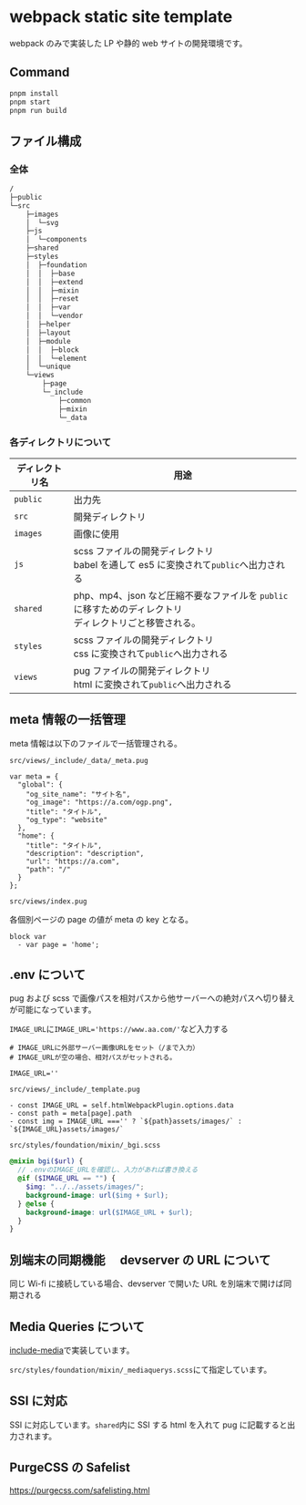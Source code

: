# webpack static site template

webpack のみで実装した LP や静的 web サイトの開発環境です。

## Command

```bash
pnpm install
pnpm start
pnpm run build
```

## ファイル構成

### 全体

```txt
/
├─public
└─src
    ├─images
    │  └─svg
    ├─js
    │  └─components
    ├─shared
    ├─styles
    │  ├─foundation
    │  │  ├─base
    │  │  ├─extend
    │  │  ├─mixin
    │  │  ├─reset
    │  │  ├─var
    │  │  └─vendor
    │  ├─helper
    │  ├─layout
    │  ├─module
    │  │  ├─block
    │  │  └─element
    │  └─unique
    └─views
        ├─page
        └─_include
            ├─common
            ├─mixin
            └─_data
```

### 各ディレクトリについて

| ディレクトリ名 | 用途                                                                                                      |
| -------------- | --------------------------------------------------------------------------------------------------------- |
| `public`       | 出力先                                                                                                    |
| `src`          | 開発ディレクトリ                                                                                          |
| `images`       | 画像に使用                                                                                                |
| `js`           | scss ファイルの開発ディレクトリ<br>babel を通して es5 に変換されて`public`へ出力される                    |
| `shared`       | php、mp4、json など圧縮不要なファイルを `public` に移すためのディレクトリ<br>ディレクトリごと移管される。 |
| `styles`       | scss ファイルの開発ディレクトリ<br>css に変換されて`public`へ出力される                                   |
| `views`        | pug ファイルの開発ディレクトリ<br>html に変換されて`public`へ出力される                                   |

## meta 情報の一括管理

meta 情報は以下のファイルで一括管理される。

`src/views/_include/_data/_meta.pug`

```pug
var meta = {
  "global": {
    "og_site_name": "サイト名",
    "og_image": "https://a.com/ogp.png",
    "title": "タイトル",
    "og_type": "website"
  },
  "home": {
    "title": "タイトル",
    "description": "description",
    "url": "https://a.com",
    "path": "/"
  }
};
```

`src/views/index.pug`

各個別ページの page の値が meta の key となる。

```pug
block var
  - var page = 'home';
```

## .env について

pug および scss で画像パスを相対パスから他サーバーへの絶対パスへ切り替えが可能になっています。

`IMAGE_URL`に`IMAGE_URL='https://www.aa.com/'`など入力する

```env
# IMAGE_URLに外部サーバー画像URLをセット（/まで入力）
# IMAGE_URLが空の場合、相対パスがセットされる。

IMAGE_URL=''
```

`src/views/_include/_template.pug`

```pug
- const IMAGE_URL = self.htmlWebpackPlugin.options.data
- const path = meta[page].path
- const img = IMAGE_URL ==='' ? `${path}assets/images/` : `${IMAGE_URL}assets/images/`
```

`src/styles/foundation/mixin/_bgi.scss`

```scss
@mixin bgi($url) {
  // .envのIMAGE_URLを確認し、入力があれば書き換える
  @if ($IMAGE_URL == "") {
    $img: "../../assets/images/";
    background-image: url($img + $url);
  } @else {
    background-image: url($IMAGE_URL + $url);
  }
}
```

## 別端末の同期機能　 devserver の URL について

同じ Wi-fi に接続している場合、devserver で開いた URL を別端末で開けば同期される

## Media Queries について

[include-media](https://eduardoboucas.github.io/include-media/#features)で実装しています。

`src/styles/foundation/mixin/_mediaquerys.scss`にて指定しています。

## SSI に対応

SSI に対応しています。`shared`内に SSI する html を入れて pug に記載すると出力されます。

## PurgeCSS の Safelist

<https://purgecss.com/safelisting.html>
